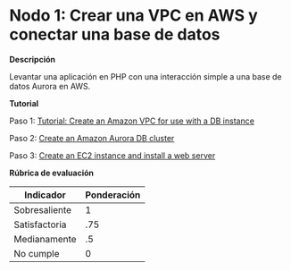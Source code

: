 # Nodo 1: Crear una VPC en AWS y conectar una base de datos
**Descripción**

Levantar una aplicación en PHP con una interacción simple a una base de datos Aurora en AWS.

**Tutorial**

Paso 1: [Tutorial: Create an Amazon VPC for use with a DB instance](https://docs.aws.amazon.com/AmazonRDS/latest/AuroraUserGuide/CHAP_Tutorials.WebServerDB.CreateVPC.html)

Paso 2: [Create an Amazon Aurora DB cluster](https://docs.aws.amazon.com/AmazonRDS/latest/AuroraUserGuide/CHAP_Tutorials.WebServerDB.CreateDBCluster.html)

Paso 3: [Create an EC2 instance and install a web server](https://docs.aws.amazon.com/AmazonRDS/latest/AuroraUserGuide/CHAP_Tutorials.WebServerDB.CreateWebServer.html)

**Rúbrica de evaluación**

| Indicador        | Ponderación  |      
|------------------|--------------|
| Sobresaliente    | 1            |
| Satisfactoria    |.75           | 
| Medianamente     | .5           |
| No cumple        | 0            |